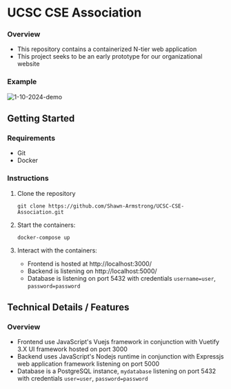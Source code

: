 # UCSC CSE Association

### Overview 
- This repository contains a containerized N-tier web application
- This project seeks to be an early prototype for our organizational website

### Example

![1-10-2024-demo](https://gist.github.com/assets/80125540/18b43b24-09ff-495c-b739-c496040c7407)

## Getting Started

### Requirements
- Git
- Docker

### Instructions
1. Clone the repository 
     
    ```Console
    git clone https://github.com/Shawn-Armstrong/UCSC-CSE-Association.git
    ```
2. Start the containers:
   
    ```
    docker-compose up
    ```
3. Interact with the containers:
   - Frontend is hosted at http://localhost:3000/
   - Backend is listening on http://localhost:5000/
   - Database is listening on port 5432 with credentials `username=user`, `password=password`

## Technical Details / Features

### Overview
- Frontend use JavaScript's Vuejs framework in conjunction with Vuetify 3.X UI framework hosted on port 3000
- Backend uses JavaScript's Nodejs runtime in conjunction with Expressjs web application framework listening on port 5000
- Database is a PostgreSQL instance, `mydatabase` listening on port 5432 with credentials `user=user`, `password=password`


<!-- 

### Features
- [X] Frontend container hot module reloading *(HMR)* support
- [X] Backend container nodemon support
- [X] Frontend transitions using animate.css
- [X] System register account capabilities
  ### Details
  - Frontend has a register component implementation rendered in register view
  - register component contains a forum for parameter collection
  - register component sends HTTP request message containing parameter payload to backend on submit event
  - Backend has a register route that'll handle HTTP request messages 
  - Route extracts registration parameters
  - Password is salted then hashed
  - Verification token is generated 
  - All Parameters are stored in database
  - Verification email containing token is sent to the end-user
- [X] System verify e-mail capabilities
  ### Detials
  - After registration, an email is sent to the end-user containing a hyperlink
  - Hyperlink redirects to frontend with verification token as a parameter
  - Frontend implements EmailVerification component rendered in the EmailVerification view
  - After navigating to EmailVerification, component will extract token
  - After extraction, EmailVerification component will initiate AJAX call to backend with token payload
  - Backend will receive request at endpoint `verify-email`
  - Backend will extract token from request object
  - Backend will query database for token; if found, it'll update validation field of related user to true
- [X] System login capabilities
  ### Details
  - Frontend implements Login component rendered in Login view
  - Login component contains a forum for parameter collection
  - Login component sends HTTP request message containing parameter payload to backend on submit event
  - Backend receives request message at login endpoint
  - Backend extracts parameters from request object
  - Backend queries database with parameters
  - If parameters exist and validation is true then generate JWT token and send response back to frontend
  - Frontend will receive response. 
  - If token then cache token and redirect to profile; otherwise, display error.
- [X] System authenticate routes capabilities
  ### Details
  - Routes stored in router contain meta data tagging them as sensitive
  - Sensitive routes require a JWT to be cache in browser
  - If JWT is cache, allow navigation; otherwise, redirect to login. 
- [X] Frontend responsive video
  ### Details
  - Old video has an encoding issue which was resolved --> 
